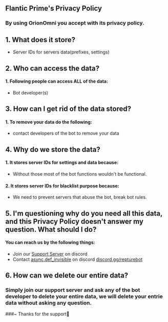 ## **Flantic Prime's Privacy Policy**
### By using OrionOmni you accept with its privacy policy.

## 1. What does it store?

 - Server IDs for servers data(prefixes, settings)

## 2. Who can access the data?

 #### 1. Following people can access ALL of the data:
 -  Bot developer(s)

## 3. How can I get rid of the data stored? 

#### 1. To remove your data do the following:
- contact developers of the bot to remove your data


## 4. Why do we store the data?

#### 1. It stores server IDs for settings and data because:
- Without those most of the bot functions wouldn't be functional.

#### 2. It stores server IDs for blacklist purpose because:
- We need to prevent servers that abuse the bot, break bot rules.


## 5. I'm questioning why do you need all this data, and this Privacy Policy doesn't answer my question. What should I do?

#### You can reach us by the following things:
- Join our [Support Server](https://discord.gg/repturebot) on discord
- Contact [async.def_invisible](https://invisible-real.xyz/) on discord [discord.gg/repturebot](https://discord.gg/repturebot)

## 6. How can we delete our entire data?

### Simply join our support server and ask any of the bot developer to delete your entire data, we will delete your entrie data without asking any question.
###~ Thanks for the support💞
